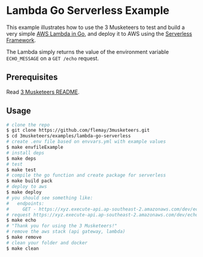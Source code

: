 # Lambda Go Serverless Example

This example illustrates how to use the 3 Musketeers to test and build a very simple [AWS Lambda in Go](https://github.com/aws/aws-lambda-go), and deploy it to AWS using the [Serverless Framework](https://serverless.com).

The Lambda simply returns the value of the environment variable `ECHO_MESSAGE` on a `GET /echo` request.

## Prerequisites

Read [3 Musketeers README](https://github.com/flemay/3musketeers/blob/master/README.md).

## Usage

```bash
# clone the repo
$ git clone https://github.com/flemay/3musketeers.git
$ cd 3musketeers/examples/lambda-go-serverless
# create .env file based on envvars.yml with example values
$ make envfileExample
# install deps
$ make deps
# test
$ make test
# compile the go function and create package for serverless
$ make build pack
# deploy to aws
$ make deploy
# you should see something like:
#   endpoints:
#     GET - https://xyz.execute-api.ap-southeast-2.amazonaws.com/dev/echo
# request https://xyz.execute-api.ap-southeast-2.amazonaws.com/dev/echo
$ make echo
# "Thank you for using the 3 Musketeers!"
# remove the aws stack (api gateway, lambda)
$ make remove
# clean your folder and docker
$ make clean
```